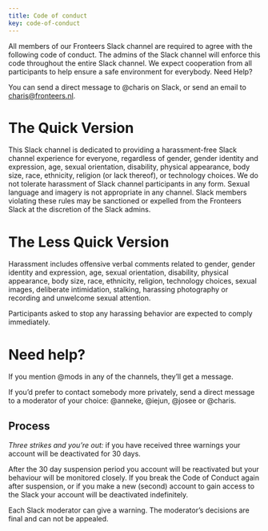 ```yaml
---
title: Code of conduct
key: code-of-conduct
---
```

All members of our Fronteers Slack channel are required to agree with the following code of conduct. The admins of the Slack channel will enforce this code throughout the entire Slack channel. We expect cooperation from all participants to help ensure a safe environment for everybody. Need Help?

You can send a direct message to @charis on Slack, or send an email to charis@fronteers.nl.

# The Quick Version

This Slack channel is dedicated to providing a harassment-free Slack channel experience for everyone, regardless of gender, gender identity and expression, age, sexual orientation, disability, physical appearance, body size, race, ethnicity, religion (or lack thereof), or technology choices. We do not tolerate harassment of Slack channel participants in any form. Sexual language and imagery is not appropriate in any channel. Slack members violating these rules may be sanctioned or expelled from the Fronteers Slack at the discretion of the Slack admins.

# The Less Quick Version

Harassment includes offensive verbal comments related to gender, gender identity and expression, age, sexual orientation, disability, physical appearance, body size, race, ethnicity, religion, technology choices, sexual images, deliberate intimidation, stalking, harassing photography or recording and unwelcome sexual attention.

Participants asked to stop any harassing behavior are expected to comply immediately.

# Need help?

If you mention @mods in any of the channels, they’ll get a message.

If you’d prefer to contact somebody more privately, send a direct message to a moderator of your choice: @anneke, @iejun, @josee or @charis.

## Process

*Three strikes and you’re out:* if you have received three warnings your account will be deactivated for 30 days.

After the 30 day suspension period you account will be reactivated but your behaviour will be monitored closely. If you break the Code of Conduct again after suspension, or if you make a new (second) account to gain access to the Slack your account will be deactivated indefinitely.

Each Slack moderator can give a warning. The moderator’s decisions are final and can not be appealed.
